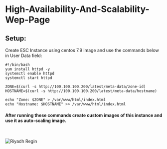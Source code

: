# High-Availability-And-Scalability-Wep-Page

## Setup:
Create ESC Instance using centos 7.9 image and use the commands below in User Data field:
```
#!/bin/bash
yum install httpd -y
systemctl enable httpd
systemctl start httpd

ZONE=$(curl -s http://100.100.100.200/latest/meta-data/zone-id)
HOSTNAME=$(curl -s http://100.100.100.200/latest/meta-data/hostname)

echo "Zone: $ZONE" > /var/www/html/index.html
echo "Hostname: $HOSTNAME" >> /var/www/html/index.html
```
#### After running these commands create custom images of this instance and use it as auto-scaling image.

<br />

![Riyadh Regin](https://user-images.githubusercontent.com/80869015/216392405-dfe0a3cb-7b91-4c06-bc46-3df50c2d9ad8.png)

